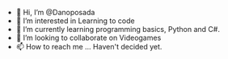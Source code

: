 - 👋 Hi, I’m @Danoposada
- 👀 I’m interested in Learning to code
- 🌱 I’m currently learning programming basics, Python and C#.
- 💞️ I’m looking to collaborate on Videogames
- 📫 How to reach me ... Haven't decided yet.

<!---
Danoposada/Danoposada is a ✨ special ✨ repository because its `README.md` (this file) appears on your GitHub profile.
You can click the Preview link to take a look at your changes.
--->
